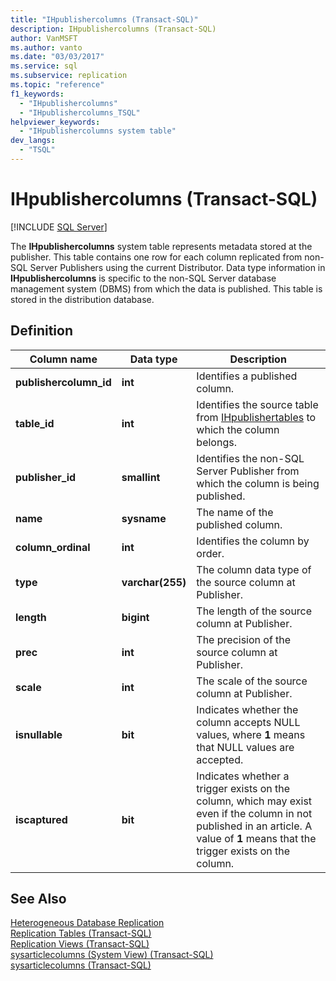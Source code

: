 ```yaml
---
title: "IHpublishercolumns (Transact-SQL)"
description: IHpublishercolumns (Transact-SQL)
author: VanMSFT
ms.author: vanto
ms.date: "03/03/2017"
ms.service: sql
ms.subservice: replication
ms.topic: "reference"
f1_keywords:
  - "IHpublishercolumns"
  - "IHpublishercolumns_TSQL"
helpviewer_keywords:
  - "IHpublishercolumns system table"
dev_langs:
  - "TSQL"
---
```

# IHpublishercolumns (Transact-SQL)
[!INCLUDE [SQL Server](../../includes/applies-to-version/sqlserver.md)]

  The **IHpublishercolumns** system table represents metadata stored at the publisher. This table contains one row for each column replicated from non-SQL Server Publishers using the current Distributor. Data type information in **IHpublishercolumns** is specific to the non-SQL Server database management system (DBMS) from which the data is published. This table is stored in the distribution database.  
  
## Definition  
  
|Column name|Data type|Description|  
|-----------------|---------------|-----------------|  
|**publishercolumn_id**|**int**|Identifies a published column.|  
|**table_id**|**int**|Identifies the source table from [IHpublishertables](../../relational-databases/system-tables/ihpublishertables-transact-sql.md) to which the column belongs.|  
|**publisher_id**|**smallint**|Identifies the non-SQL Server Publisher from which the column is being published.|  
|**name**|**sysname**|The name of the published column.|  
|**column_ordinal**|**int**|Identifies the column by order.|  
|**type**|**varchar(255)**|The column data type of the source column at Publisher.|  
|**length**|**bigint**|The length of the source column at Publisher.|  
|**prec**|**int**|The precision of the source column at Publisher.|  
|**scale**|**int**|The scale of the source column at Publisher.|  
|**isnullable**|**bit**|Indicates whether the column accepts NULL values, where **1** means that NULL values are accepted.|  
|**iscaptured**|**bit**|Indicates whether a trigger exists on the column, which may exist even if the column in not published in an article. A value of **1** means that the trigger exists on the column.|  
  
## See Also  
 [Heterogeneous Database Replication](../../relational-databases/replication/non-sql/heterogeneous-database-replication.md)   
 [Replication Tables &#40;Transact-SQL&#41;](../../relational-databases/system-tables/replication-tables-transact-sql.md)   
 [Replication Views &#40;Transact-SQL&#41;](../../relational-databases/system-views/replication-views-transact-sql.md)   
 [sysarticlecolumns &#40;System View&#41; &#40;Transact-SQL&#41;](../../relational-databases/system-views/sysarticlecolumns-system-view-transact-sql.md)   
 [sysarticlecolumns &#40;Transact-SQL&#41;](../../relational-databases/system-tables/sysarticlecolumns-transact-sql.md)  
  
  
